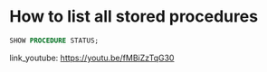 # How to list all stored procedures

```sql
SHOW PROCEDURE STATUS;
```



link_youtube: https://youtu.be/fMBiZzTqG30
